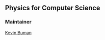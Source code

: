 ## Physics for Computer Science

### Maintainer

[Kevin Buman](mailto:kevin.buman@students.fhnw.ch?subject=fhnw_iot)

